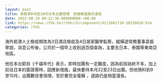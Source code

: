 ```yaml
---
layout: post
title: 袁振寧料9至10月日本出團倍增　但復蘇道路仍漫長
date: 2022-08-10 09:22:30.000000000 +08:00
link: https://news.rthk.hk/rthk/ch/component/k2/1661710-20220810.htm
categories: rthk
---
```


海外抵港人士檢疫期改為3日酒店檢疫及4日居家醫學監察，縱橫遊常務董事袁振寧說，消息公布後，公司於一個早上收到過百個查詢，主要去日本、泰國等東南亞地區。

他在本台節目《千禧年代》表示，即時加團有一定難度，因為航班始終不多，加上前往日本的簽證需時，因應新措施，最快要待本月22至23日出團。但他預料到9至10月，出團數目會倍增。至於要完全復蘇 ，道路仍是相當漫長。
